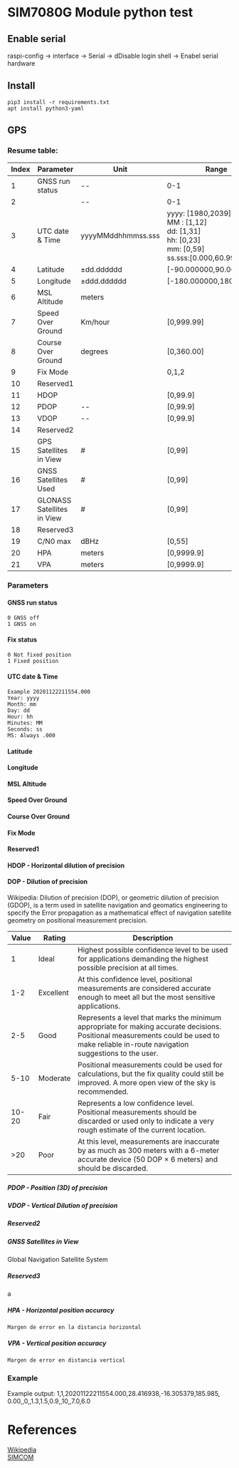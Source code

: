 # SIM7080G Module python test

## Enable serial
raspi-config -> interface -> Serial -> dDisable login shell -> Enabel serial hardware


## Install

	pip3 install -r requirements.txt
	apt install python3-yaml

## GPS

###	Resume table:
   
    
| Index | Parameter                  | Unit               | Range                                                                                | Length |
|-------|----------------------------|--------------------|--------------------------------------------------------------------------------------|--------|
| 1     | GNSS run status            | --                 | 0-1                                                                                  | 1      |
| 2     |                            | --                 | 0-1                                                                                  | 1      |
| 3     | UTC date & Time            | yyyyMMddhhmmss.sss | yyyy: [1980,2039] <br>MM : [1,12] <br>dd: [1,31] <br>hh: [0,23] <br>mm: [0,59] <br>ss.sss:[0.000,60.999] | 18     |
| 4     | Latitude                   | ±dd.dddddd         | [-90.000000,90.000000]                                                               | 10     |
| 5     | Longitude                  | ±ddd.dddddd        | [-180.000000,180.000000]                                                             | 11     |
| 6     | MSL Altitude               | meters             |                                                                                      | 8      |
| 7     | Speed Over Ground          | Km/hour            | [0,999.99]                                                                           | 6      |
| 8     | Course Over Ground         | degrees            | [0,360.00]                                                                           | 6      |
| 9     | Fix Mode                   |                    | 0,1,2                                                                                | 1      |
| 10    | Reserved1                  |                    |                                                                                      | 0      |
| 11    | HDOP                       |                    | [0,99.9]                                                                             | 4      |
| 12    | PDOP                       | --                 | [0,99.9]                                                                             | 4      |
| 13    | VDOP                       | --                 | [0,99.9]                                                                             | 4      |
| 14    | Reserved2                  |                    |                                                                                      | 0      |
| 15    | GPS Satellites in View     | #                  | [0,99]                                                                               | 2      |
| 16    | GNSS Satellites Used       | #                  | [0,99]                                                                               | 2      |
| 17    | GLONASS Satellites in View | #                  | [0,99]                                                                               | 2      |
| 18    | Reserved3                  |                    |                                                                                      |        |
| 19    | C/N0 max                   | dBHz               | [0,55]                                                                               | 2      |
| 20    | HPA                        | meters             | [0,9999.9]                                                                           | 6      |
| 21    | VPA                        | meters             | [0,9999.9]                                                                           | 6      |


### Parameters
#### GNSS run status
	0 GNSS off
	1 GNSS on
#### Fix status
	0 Not fixed position
	1 Fixed position
#### UTC date & Time
	Example 20201122211554.000
	Year: yyyy
	Month: mm
	Day: dd
	Hour: hh
	Minutes: MM
	Seconds: ss
	MS: Always .000
	
#### Latitude

#### Longitude
#### MSL Altitude
#### Speed Over Ground
#### Course Over Ground
#### Fix Mode
#### Reserved1
#### HDOP - Horizontal dilution of precision
#### DOP - Dilution of precision
Wikipedia: Dilution of precision (DOP), or geometric dilution of 
precision (GDOP), is a term used in satellite navigation and 
geomatics engineering to specify the Error propagation as a 
mathematical effect of navigation satellite geometry on positional 
measurement precision. 
    
|Value 	|Rating 	|Description
|-------|-----------|-----------------------------------------------------------------------|
|1 		|Ideal 		|Highest possible confidence level to be used for applications demanding the highest possible precision at all times.|
|1-2 	|Excellent 	|At this confidence level, positional measurements are considered accurate enough to meet all but the most sensitive applications.|
|2-5 	|Good 		|Represents a level that marks the minimum appropriate for making accurate decisions. Positional measurements could be used to make reliable in-route navigation suggestions to the user.|
|5-10 	|Moderate 	|Positional measurements could be used for calculations, but the fix quality could still be improved. A more open view of the sky is recommended.|
|10-20 	|Fair 		|Represents a low confidence level. Positional measurements should be discarded or used only to indicate a very rough estimate of the current location. |
|>20 	|Poor 		|At this level, measurements are inaccurate by as much as 300 meters with a 6-meter accurate device (50 DOP × 6 meters) and should be discarded. |

##### PDOP - Position (3D) of precision
##### VDOP - Vertical Dilution of precision
##### Reserved2
##### GNSS Satellites in View
 Global Navigation Satellite System
##### Reserved3
a
##### HPA - Horizontal position accuracy
	Margen de error en la distancia horizontal
##### VPA - Vertical position accuracy
	Margen de error en distancia vertical

### Example
Example output: 1,1,20201122211554.000,28.416938,-16.305379,185.985,
0.00,,0,,1.3,1.5,0.9,,10,,7.0,6.0
    
# References
[Wikipedia](https://en.wikipedia.org/wiki/Dilution_of_precision_(navigation)) \
[SIMCOM](https://simcom.ee/documents/SIM7060G/SIM7060%20Series_GNSS_Application%20Note_V1.03.pdf)

